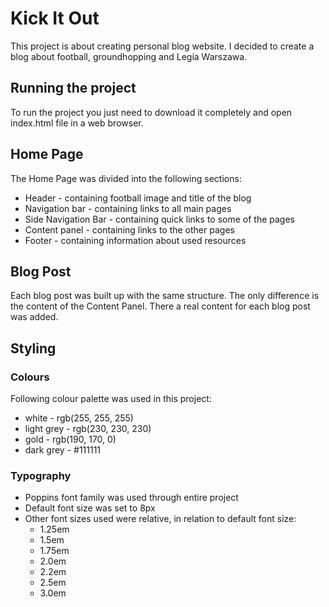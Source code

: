 # Kick It Out
This project is about creating personal blog website. I decided to create a blog about football, groundhopping and Legia Warszawa.

## Running the project
To run the project you just need to download it completely and open index.html file in a web browser.

## Home Page
The Home Page was divided into the following sections:
- Header - containing football image and title of the blog
- Navigation bar - containing links to all main pages
- Side Navigation Bar - containing quick links to some of the pages
- Content panel - containing links to the other pages
- Footer - containing information about used resources

## Blog Post
Each blog post was built up with the same structure. The only difference is the content of the Content Panel. There a real content for each blog post was added.

## Styling

### Colours
Following colour palette was used in this project:
- white - rgb(255, 255, 255)
- light grey - rgb(230, 230, 230)
- gold - rgb(190, 170, 0)
- dark grey - #111111

### Typography
- Poppins font family was used through entire project
- Default font size was set to 8px
- Other font sizes used were relative, in relation to default font size:
    - 1.25em
    - 1.5em
    - 1.75em
    - 2.0em
    - 2.2em
    - 2.5em
    - 3.0em